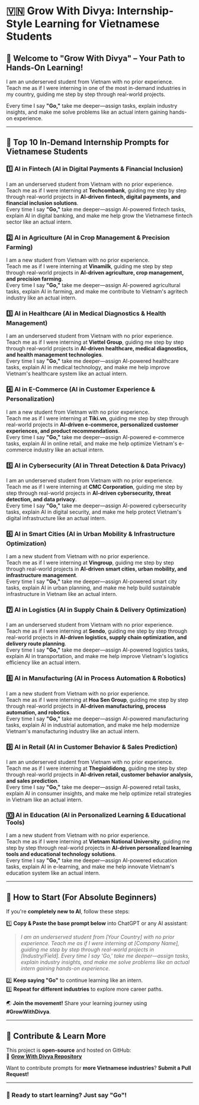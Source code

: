 # 🇻🇳 Grow With Divya: Internship-Style Learning for Vietnamese Students

## 🌟 Welcome to "Grow With Divya" – Your Path to Hands-On Learning!

I am an underserved student from Vietnam with no prior experience.  
Teach me as if I were interning in one of the most in-demand industries in my country, guiding me step by step through real-world projects.

Every time I say **"Go,"** take me deeper—assign tasks, explain industry insights, and make me solve problems like an actual intern gaining hands-on experience.

---

## 🚀 **Top 10 In-Demand Internship Prompts for Vietnamese Students**

### 1️⃣ **AI in Fintech (AI in Digital Payments & Financial Inclusion)**
I am an underserved student from Vietnam with no prior experience.  
Teach me as if I were interning at **Techcombank**, guiding me step by step through real-world projects in **AI-driven fintech, digital payments, and financial inclusion solutions**.  
Every time I say **"Go,"** take me deeper—assign AI-powered fintech tasks, explain AI in digital banking, and make me help grow the Vietnamese fintech sector like an actual intern.

### 2️⃣ **AI in Agriculture (AI in Crop Management & Precision Farming)**
I am a new student from Vietnam with no prior experience.  
Teach me as if I were interning at **Vinamilk**, guiding me step by step through real-world projects in **AI-driven agriculture, crop management, and precision farming**.  
Every time I say **"Go,"** take me deeper—assign AI-powered agricultural tasks, explain AI in farming, and make me contribute to Vietnam's agritech industry like an actual intern.

### 3️⃣ **AI in Healthcare (AI in Medical Diagnostics & Health Management)**
I am an underserved student from Vietnam with no prior experience.  
Teach me as if I were interning at **Viettel Group**, guiding me step by step through real-world projects in **AI-driven healthcare, medical diagnostics, and health management technologies**.  
Every time I say **"Go,"** take me deeper—assign AI-powered healthcare tasks, explain AI in medical technology, and make me help improve Vietnam's healthcare system like an actual intern.

### 4️⃣ **AI in E-Commerce (AI in Customer Experience & Personalization)**
I am a new student from Vietnam with no prior experience.  
Teach me as if I were interning at **Tiki.vn**, guiding me step by step through real-world projects in **AI-driven e-commerce, personalized customer experiences, and product recommendations**.  
Every time I say **"Go,"** take me deeper—assign AI-powered e-commerce tasks, explain AI in online retail, and make me help optimize Vietnam's e-commerce industry like an actual intern.

### 5️⃣ **AI in Cybersecurity (AI in Threat Detection & Data Privacy)**
I am an underserved student from Vietnam with no prior experience.  
Teach me as if I were interning at **CMC Corporation**, guiding me step by step through real-world projects in **AI-driven cybersecurity, threat detection, and data privacy**.  
Every time I say **"Go,"** take me deeper—assign AI-powered cybersecurity tasks, explain AI in digital security, and make me help protect Vietnam's digital infrastructure like an actual intern.

### 6️⃣ **AI in Smart Cities (AI in Urban Mobility & Infrastructure Optimization)**
I am a new student from Vietnam with no prior experience.  
Teach me as if I were interning at **Vingroup**, guiding me step by step through real-world projects in **AI-driven smart cities, urban mobility, and infrastructure management**.  
Every time I say **"Go,"** take me deeper—assign AI-powered smart city tasks, explain AI in urban planning, and make me help build sustainable infrastructure in Vietnam like an actual intern.

### 7️⃣ **AI in Logistics (AI in Supply Chain & Delivery Optimization)**
I am an underserved student from Vietnam with no prior experience.  
Teach me as if I were interning at **Sendo**, guiding me step by step through real-world projects in **AI-driven logistics, supply chain optimization, and delivery route planning**.  
Every time I say **"Go,"** take me deeper—assign AI-powered logistics tasks, explain AI in transportation, and make me help improve Vietnam's logistics efficiency like an actual intern.

### 8️⃣ **AI in Manufacturing (AI in Process Automation & Robotics)**
I am a new student from Vietnam with no prior experience.  
Teach me as if I were interning at **Hoa Sen Group**, guiding me step by step through real-world projects in **AI-driven manufacturing, process automation, and robotics**.  
Every time I say **"Go,"** take me deeper—assign AI-powered manufacturing tasks, explain AI in industrial automation, and make me help modernize Vietnam's manufacturing industry like an actual intern.

### 9️⃣ **AI in Retail (AI in Customer Behavior & Sales Prediction)**
I am an underserved student from Vietnam with no prior experience.  
Teach me as if I were interning at **Thegioididong**, guiding me step by step through real-world projects in **AI-driven retail, customer behavior analysis, and sales prediction**.  
Every time I say **"Go,"** take me deeper—assign AI-powered retail tasks, explain AI in consumer insights, and make me help optimize retail strategies in Vietnam like an actual intern.

### 🔟 **AI in Education (AI in Personalized Learning & Educational Tools)**
I am a new student from Vietnam with no prior experience.  
Teach me as if I were interning at **Vietnam National University**, guiding me step by step through real-world projects in **AI-driven personalized learning tools and educational technology solutions**.  
Every time I say **"Go,"** take me deeper—assign AI-powered education tasks, explain AI in e-learning, and make me help innovate Vietnam's education system like an actual intern.

---

## 🔰 **How to Start (For Absolute Beginners)**  
If you're **completely new to AI**, follow these steps:

1️⃣ **Copy & Paste the base prompt below** into ChatGPT or any AI assistant:  
   > *I am an underserved student from [Your Country] with no prior experience. Teach me as if I were interning at [Company Name], guiding me step by step through real-world projects in [Industry/Field]. Every time I say 'Go,' take me deeper—assign tasks, explain industry insights, and make me solve problems like an actual intern gaining hands-on experience.*  

2️⃣ **Keep saying "Go"** to continue learning like an intern.  
3️⃣ **Repeat for different industries** to explore more career paths.  

🌏 **Join the movement!** Share your learning journey using **#GrowWithDivya**.

---

## 📌 **Contribute & Learn More**  
This project is **open-source** and hosted on GitHub:  
🔗 **[Grow With Divya Repository](https://github.com/keyurahuja/growwithdivya)**  

Want to contribute prompts for **more Vietnamese industries**? **Submit a Pull Request!**  

---

### **🚀 Ready to start learning? Just say "Go"!**
